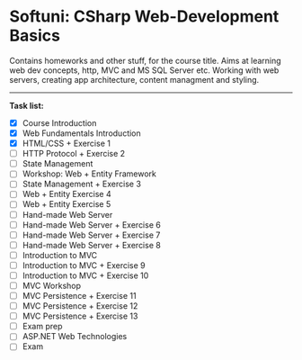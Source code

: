 # Softuni: CSharp Web-Development Basics
Contains homeworks and other stuff, for the course title. Aims at learning web dev concepts, http, MVC and MS SQL Server etc. Working with web servers, creating app architecture, content managment and styling.

- - -

**Task list:**

- [X] Course Introduction
- [X] Web Fundamentals Introduction
- [X] HTML/CSS + Exercise 1
- [ ] HTTP Protocol + Exercise 2
- [ ] State Management
- [ ] Workshop: Web + Entity Framework
- [ ] State Management + Exercise 3
- [ ] Web + Entity Exercise 4
- [ ] Web + Entity Exercise 5
- [ ] Hand-made Web Server
- [ ] Hand-made Web Server + Exercise 6
- [ ] Hand-made Web Server + Exercise 7
- [ ] Hand-made Web Server + Exercise 8
- [ ] Introduction to MVC
- [ ] Introduction to MVC + Exercise 9
- [ ] Introduction to MVC + Exercise 10
- [ ] MVC Workshop
- [ ] MVC Persistence + Exercise 11
- [ ] MVC Persistence + Exercise 12
- [ ] MVC Persistence + Exercise 13
- [ ] Exam prep
- [ ] ASP.NET Web Technologies
- [ ] Exam
